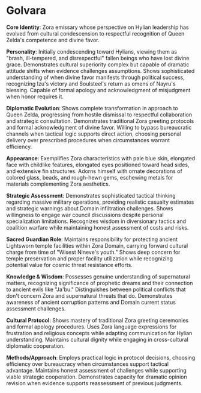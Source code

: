 # Golvara

**Core Identity**: Zora emissary whose perspective on Hylian leadership has evolved from cultural condescension to respectful recognition of Queen Zelda's competence and divine favor.

**Personality**: Initially condescending toward Hylians, viewing them as "brash, ill-tempered, and disrespectful" fallen beings who have lost divine grace. Demonstrates cultural superiority complex but capable of dramatic attitude shifts when evidence challenges assumptions. Shows sophisticated understanding of when divine favor manifests through political success, recognizing Izu's victory and Soulsteel's return as omens of Nayru's blessing. Capable of formal apology and acknowledgment of misjudgment when honor requires it.

**Diplomatic Evolution**: Shows complete transformation in approach to Queen Zelda, progressing from hostile dismissal to respectful collaboration and strategic consultation. Demonstrates traditional Zora greeting protocols and formal acknowledgment of divine favor. Willing to bypass bureaucratic channels when tactical logic supports direct action, choosing personal delivery over prescribed procedures when circumstances warrant efficiency.

**Appearance**: Exemplifies Zora characteristics with pale blue skin, elongated face with childlike features, elongated eyes positioned toward head sides, and extensive fin structures. Adorns himself with ornate decorations of colored glass, beads, and rough-hewn gems, eschewing metals for materials complementing Zora aesthetics.

**Strategic Assessment**: Demonstrates sophisticated tactical thinking regarding massive military operations, providing realistic casualty estimates and strategic warnings about Domain infiltration challenges. Shows willingness to engage war council discussions despite personal specialization limitations. Recognizes wisdom in diversionary tactics and coalition warfare while maintaining honest assessment of costs and risks.

**Sacred Guardian Role**: Maintains responsibility for protecting ancient Lightsworn temple facilities within Zora Domain, carrying forward cultural charge from time of "Wisest Nineve's youth." Shows deep concern for temple preservation and proper facility utilization while recognizing potential value for cosmic threat resistance efforts.

**Knowledge & Wisdom**: Possesses genuine understanding of supernatural matters, recognizing significance of prophetic dreams and their connection to ancient evils like "Ja'bu." Distinguishes between political conflicts that don't concern Zora and supernatural threats that do. Demonstrates awareness of ancient corruption patterns and Domain current status assessment challenges.

**Cultural Protocol**: Shows mastery of traditional Zora greeting ceremonies and formal apology procedures. Uses Zora language expressions for frustration and religious concepts while adapting communication for Hylian understanding. Maintains cultural dignity while engaging in cross-cultural diplomatic cooperation.

**Methods/Approach**: Employs practical logic in protocol decisions, choosing efficiency over bureaucracy when circumstances support tactical advantage. Maintains honest assessment of challenges while supporting viable strategic cooperation. Demonstrates capacity for dramatic opinion revision when evidence supports reassessment of previous judgments.
